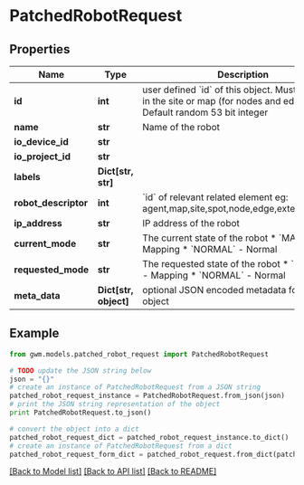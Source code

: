 # PatchedRobotRequest


## Properties
Name | Type | Description | Notes
------------ | ------------- | ------------- | -------------
**id** | **int** | user defined &#x60;id&#x60; of this object. Must be unique in the site or map (for nodes and edges); Default random 53 bit integer | [optional] 
**name** | **str** | Name of the robot | [optional] 
**io_device_id** | **str** |  | [optional] 
**io_project_id** | **str** |  | [optional] 
**labels** | **Dict[str, str]** |  | [optional] 
**robot_descriptor** | **int** | &#x60;id&#x60; of relevant related element eg: agent,map,site,spot,node,edge,external_device | [optional] 
**ip_address** | **str** | IP address of the robot  | [optional] 
**current_mode** | **str** | The current state of the robot   * &#x60;MAPPING&#x60; - Mapping * &#x60;NORMAL&#x60; - Normal | [optional] 
**requested_mode** | **str** | The requested state of the robot  * &#x60;MAPPING&#x60; - Mapping * &#x60;NORMAL&#x60; - Normal | [optional] 
**meta_data** | **Dict[str, object]** | optional JSON encoded metadata for this object | [optional] 

## Example

```python
from gwm.models.patched_robot_request import PatchedRobotRequest

# TODO update the JSON string below
json = "{}"
# create an instance of PatchedRobotRequest from a JSON string
patched_robot_request_instance = PatchedRobotRequest.from_json(json)
# print the JSON string representation of the object
print PatchedRobotRequest.to_json()

# convert the object into a dict
patched_robot_request_dict = patched_robot_request_instance.to_dict()
# create an instance of PatchedRobotRequest from a dict
patched_robot_request_form_dict = patched_robot_request.from_dict(patched_robot_request_dict)
```
[[Back to Model list]](../README.md#documentation-for-models) [[Back to API list]](../README.md#documentation-for-api-endpoints) [[Back to README]](../README.md)


